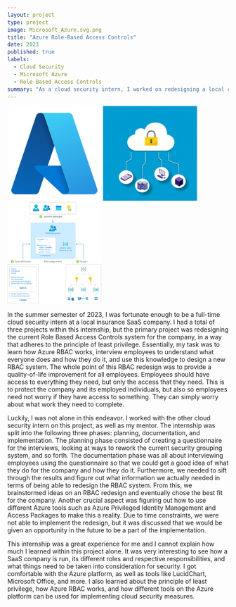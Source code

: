 ```yaml
---
layout: project
type: project
image: Microsoft_Azure.svg.png
title: "Azure Role-Based Access Controls"
date: 2023
published: true
labels:
  - Cloud Security
  - Microsoft Azure
  - Role-Based Access Controls
summary: "As a cloud security intern, I worked on redesigning a local company's Azure role-based access controls system."
---
```


<div class="text-center p-4">
  <img width="214.25px" src="https://github.com/kyesteele/kyesteele.github.io/blob/main/Microsoft_Azure.svg.png?raw=true" class="img-thumbnail">
  <img width="214.25px" src="https://github.com/kyesteele/kyesteele.github.io/blob/main/cloudsecurity.png?raw=true" class="img-thumbnail" >
  <img width="214.25px"  src="https://github.com/kyesteele/kyesteele.github.io/blob/main/rbac-overview.png?raw=true" class="img-thumbnail" >
</div>

  In the summer semester of 2023, I was fortunate enough to be a full-time cloud security intern at a local insurance SaaS company. I had a total of three projects within this internship, but the primary project was redesigning the current Role Based Access Controls system for the company, in a way that adheres to the principle of least privilege. Essentially, my task was to learn how Azure RBAC works, interview employees to understand what everyone does and how they do it, and use this knowledge to design a new RBAC system. The whole point of this RBAC redesign was to provide a quality-of-life improvement for all employees. Employees should have access to everything they need, but only the access that they need. This is to protect the company and its employed individuals, but also so employees need not worry if they have access to something. They can simply worry about what work they need to complete.
	
 Luckily, I was not alone in this endeavor. I worked with the other cloud security intern on this project, as well as my mentor. The internship was split into the following three phases: planning, documentation, and implementation. The planning phase consisted of creating a questionnaire for the interviews, looking at ways to rework the current security grouping system, and so forth. The documentation phase was all about interviewing employees using the questionnaire so that we could get a good idea of what they do for the company and how they do it. Furthermore, we needed to sift through the results and figure out what information we actually needed in terms of being able to redesign the RBAC system. From this, we brainstormed ideas on an RBAC redesign and eventually chose the best fit for the company. Another crucial aspect was figuring out how to use different Azure tools such as Azure Privileged Identity Management and Access Packages to make this a reality. Due to time constraints, we were not able to implement the redesign, but it was discussed that we would be given an opportunity in the future to be a part of the implementation.
	
 This internship was a great experience for me and I cannot explain how much I learned within this project alone. It was very interesting to see how a SaaS company is run, its different roles and respective responsibilities, and what things need to be taken into consideration for security. I got comfortable with the Azure platform, as well as tools like LucidChart, Microsoft Office, and more. I also learned about the principle of least privilege, how Azure RBAC works, and how different tools on the Azure platform can be used for implementing cloud security measures.
